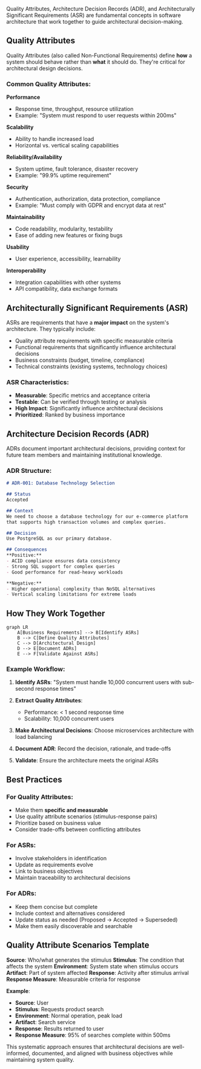 Quality Attributes, Architecture Decision Records (ADR), and Architecturally Significant Requirements (ASR) are fundamental concepts in software architecture that work together to guide architectural decision-making.

## Quality Attributes

Quality Attributes (also called Non-Functional Requirements) define **how** a system should behave rather than **what** it should do. They're critical for architectural design decisions.

### Common Quality Attributes:

**Performance**
- Response time, throughput, resource utilization
- Example: "System must respond to user requests within 200ms"

**Scalability**
- Ability to handle increased load
- Horizontal vs. vertical scaling capabilities

**Reliability/Availability**
- System uptime, fault tolerance, disaster recovery
- Example: "99.9% uptime requirement"

**Security**
- Authentication, authorization, data protection, compliance
- Example: "Must comply with GDPR and encrypt data at rest"

**Maintainability**
- Code readability, modularity, testability
- Ease of adding new features or fixing bugs

**Usability**
- User experience, accessibility, learnability

**Interoperability**
- Integration capabilities with other systems
- API compatibility, data exchange formats

## Architecturally Significant Requirements (ASR)

ASRs are requirements that have a **major impact** on the system's architecture. They typically include:

- Quality attribute requirements with specific measurable criteria
- Functional requirements that significantly influence architectural decisions
- Business constraints (budget, timeline, compliance)
- Technical constraints (existing systems, technology choices)

### ASR Characteristics:
- **Measurable**: Specific metrics and acceptance criteria
- **Testable**: Can be verified through testing or analysis
- **High Impact**: Significantly influence architectural decisions
- **Prioritized**: Ranked by business importance

## Architecture Decision Records (ADR)

ADRs document important architectural decisions, providing context for future team members and maintaining institutional knowledge.

### ADR Structure:
```markdown
# ADR-001: Database Technology Selection

## Status
Accepted

## Context
We need to choose a database technology for our e-commerce platform
that supports high transaction volumes and complex queries.

## Decision
Use PostgreSQL as our primary database.

## Consequences
**Positive:**
- ACID compliance ensures data consistency
- Strong SQL support for complex queries
- Good performance for read-heavy workloads

**Negative:**
- Higher operational complexity than NoSQL alternatives
- Vertical scaling limitations for extreme loads
```

## How They Work Together

```mermaid
graph LR
    A[Business Requirements] --> B[Identify ASRs]
    B --> C[Define Quality Attributes]
    C --> D[Architectural Design]
    D --> E[Document ADRs]
    E --> F[Validate Against ASRs]
```

### Example Workflow:

1. **Identify ASRs**: "System must handle 10,000 concurrent users with sub-second response times"

2. **Extract Quality Attributes**: 
   - Performance: < 1 second response time
   - Scalability: 10,000 concurrent users

3. **Make Architectural Decisions**: Choose microservices architecture with load balancing

4. **Document ADR**: Record the decision, rationale, and trade-offs

5. **Validate**: Ensure the architecture meets the original ASRs

## Best Practices

### For Quality Attributes:
- Make them **specific and measurable**
- Use quality attribute scenarios (stimulus-response pairs)
- Prioritize based on business value
- Consider trade-offs between conflicting attributes

### For ASRs:
- Involve stakeholders in identification
- Update as requirements evolve
- Link to business objectives
- Maintain traceability to architectural decisions

### For ADRs:
- Keep them concise but complete
- Include context and alternatives considered
- Update status as needed (Proposed → Accepted → Superseded)
- Make them easily discoverable and searchable

## Quality Attribute Scenarios Template

**Source**: Who/what generates the stimulus
**Stimulus**: The condition that affects the system
**Environment**: System state when stimulus occurs
**Artifact**: Part of system affected
**Response**: Activity after stimulus arrival
**Response Measure**: Measurable criteria for response


**Example**:
- **Source**: User
- **Stimulus**: Requests product search
- **Environment**: Normal operation, peak load
- **Artifact**: Search service
- **Response**: Results returned to user
- **Response Measure**: 95% of searches complete within 500ms

This systematic approach ensures that architectural decisions are well-informed, documented, and aligned with business objectives while maintaining system quality.
